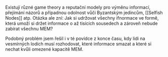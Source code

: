 Existují různé game theory a reputační modely pro výměnu informací, přejímání názorů a případnou odolnost vůči Byzantským jedincům, [[Selfish Nodes]] atp. Otázka ale zní: Jak si udržovat všechny ifnormace ve formě, která umoží si držet informace o až tisících sousedech a zároveň nebude zabírat všechnu MEM? 

Podobný problém jsem řešil i v té povídce z konce času, kdy lidi na vesmírných lodích musí rozhodovat, které informace smazat a které si nechat kvůli omezené kapacitě MEM. 